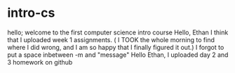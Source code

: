 # intro-cs
hello; welcome to the first computer science intro course 
Hello, Ethan I think that I uploaded week 1 assignments. ( I TOOK the whole morning to find where I did wrong, and I am so happy that I finally figured it out.)
I forgot to put a space inbetween -m and "message"
Hello Ethan, I uploaded day 2 and 3 homework on github
